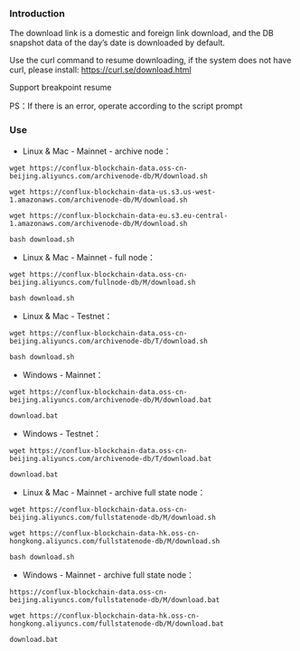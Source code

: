### Introduction
The download link is a domestic and foreign link download, and the DB snapshot data of the day’s date is downloaded by default.

Use the curl command to resume downloading, if the system does not have curl, please install: https://curl.se/download.html

Support breakpoint resume

PS：If there is an error, operate according to the script prompt  

### Use
- Linux & Mac - Mainnet - archive node：  
```
wget https://conflux-blockchain-data.oss-cn-beijing.aliyuncs.com/archivenode-db/M/download.sh      
```
```
wget https://conflux-blockchain-data-us.s3.us-west-1.amazonaws.com/archivenode-db/M/download.sh
```
```
wget https://conflux-blockchain-data-eu.s3.eu-central-1.amazonaws.com/archivenode-db/M/download.sh
```
```
bash download.sh  
```

- Linux & Mac - Mainnet - full node：  
```
wget https://conflux-blockchain-data.oss-cn-beijing.aliyuncs.com/fullnode-db/M/download.sh      
```
```
bash download.sh  
```

- Linux & Mac - Testnet：  
```
wget https://conflux-blockchain-data.oss-cn-beijing.aliyuncs.com/archivenode-db/T/download.sh  
```
```
bash download.sh  
```

- Windows - Mainnet：  
```
wget https://conflux-blockchain-data.oss-cn-beijing.aliyuncs.com/archivenode-db/M/download.bat    
```
```
download.bat  
```

- Windows - Testnet：  
```
wget https://conflux-blockchain-data.oss-cn-beijing.aliyuncs.com/archivenode-db/T/download.bat  
```
```
download.bat  
```

- Linux & Mac - Mainnet - archive full state node：  
```
wget https://conflux-blockchain-data.oss-cn-beijing.aliyuncs.com/fullstatenode-db/M/download.sh   
```
```
wget https://conflux-blockchain-data-hk.oss-cn-hongkong.aliyuncs.com/fullstatenode-db/M/download.sh
```
```
bash download.sh  
```
- Windows - Mainnet - archive full state node：
```
https://conflux-blockchain-data.oss-cn-beijing.aliyuncs.com/fullstatenode-db/M/download.bat
```
```
wget https://conflux-blockchain-data-hk.oss-cn-hongkong.aliyuncs.com/fullstatenode-db/M/download.bat   
```
```
download.bat  
```

